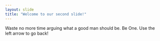 ```yaml
---
layout: slide
title: "Welcome to our second slide!"
---
```

Waste no more time arguing what a good man should be. Be One.
Use the left arrow to go back!
